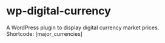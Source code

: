 # wp-digital-currency
A WordPress plugin to display digital currency market prices.
<br>
Shortcode: [major_currencies]
